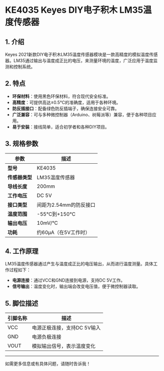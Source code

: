 
# KE4035 Keyes DIY电子积木 LM35温度传感器

## 1. 介绍

Keyes 2021新款DIY电子积木LM35温度传感器模块是一款高精度的模拟温度传感器。LM35通过输出与温度成正比的电压，来测量环境的温度，广泛应用于温度监测和控制系统。

## 2. 特点

- **环保材料**：使用黑色环保材料，符合现代安全标准。
- **高精度**：可提供高达±0.5°C的准确度，适用于各种环境。
- **防反插接口**：配备绿色防反插端子，确保连接安全可靠。
- **广泛兼容**：可与多种微控制器（Arduino、树莓派等）兼容，便于各种项目应用。
- **易于安装**：接线简单，适合初学者和各种DIY项目。

## 3. 规格参数

| 参数          | 描述                     |
|---------------|-------------------------|
| **型号**      | KE4035                  |
| **传感器类型**| LM35温度传感器         |
| **导线长度**  | 200mm                   |
| **工作电压**  | DC 5V                   |
| **接口类型**  | 间距为2.54mm的防反接口   |
| **温度范围**  | -55°C到+150°C          |
| **输出电压**  | 10mV/°C                 |
| **功耗**      | 约60µA（在5V工作时）    |

## 4. 工作原理

LM35温度传感器通过产生与温度成正比的电压输出，从而进行温度测量。具体工作过程如下：

- **电源连接**：通过VCC和GND连接到电源，支持DC 5V工作。
- **信号输出**：温度变化时，输出端会改变电压值，便于微控制器读取。

## 5. 脚位描述

| 引脚名称 | 描述                             |
|----------|----------------------------------|
| VCC      | 电源正极连接，支持DC 5V输入    |
| GND      | 电源负极连接                     |
| VOUT     | 模拟输出信号，表示温度变化      |

---

如需更多信息或有具体问题，请随时告诉我！
